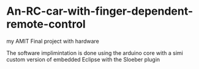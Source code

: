 # An-RC-car-with-finger-dependent-remote-control
my AMIT Final project with hardware

The software implimintation is done using the arduino core with a simi custom version of embedded Eclipse with the Sloeber plugin
